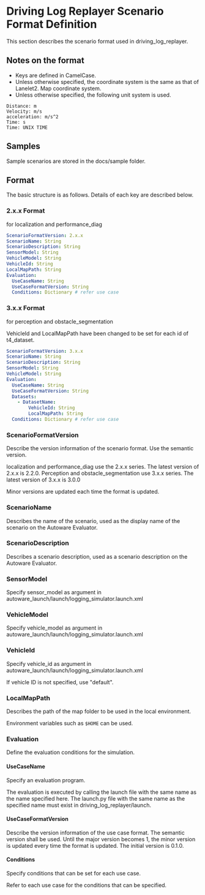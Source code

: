 # Driving Log Replayer Scenario Format Definition

This section describes the scenario format used in driving_log_replayer.

## Notes on the format

- Keys are defined in CamelCase.
- Unless otherwise specified, the coordinate system is the same as that of Lanelet2. Map coordinate system.
- Unless otherwise specified, the following unit system is used.

```shell
Distance: m
Velocity: m/s
acceleration: m/s^2
Time: s
Time: UNIX TIME
```

## Samples

Sample scenarios are stored in the docs/sample folder.

## Format

The basic structure is as follows. Details of each key are described below.

### 2.x.x Format

for localization and performance_diag

```yaml
ScenarioFormatVersion: 2.x.x
ScenarioName: String
ScenarioDescription: String
SensorModel: String
VehicleModel: String
VehicleId: String
LocalMapPath: String
Evaluation:
  UseCaseName: String
  UseCaseFormatVersion: String
  Conditions: Dictionary # refer use case
```

### 3.x.x Format

for perception and obstacle_segmentation

VehicleId and LocalMapPath have been changed to be set for each id of t4_dataset.

```yaml
ScenarioFormatVersion: 3.x.x
ScenarioName: String
ScenarioDescription: String
SensorModel: String
VehicleModel: String
Evaluation:
  UseCaseName: String
  UseCaseFormatVersion: String
  Datasets:
    - DatasetName:
        VehicleId: String
        LocalMapPath: String
  Conditions: Dictionary # refer use case
```

### ScenarioFormatVersion

Describe the version information of the scenario format. Use the semantic version.

localization and performance_diag use the 2.x.x series. The latest version of 2.x.x is 2.2.0.
Perception and obstacle_segmentation use 3.x.x series. The latest version of 3.x.x is 3.0.0

Minor versions are updated each time the format is updated.

### ScenarioName

Describes the name of the scenario, used as the display name of the scenario on the Autoware Evaluator.

### ScenarioDescription

Describes a scenario description, used as a scenario description on the Autoware Evaluator.

### SensorModel

Specify sensor_model as argument in autoware_launch/launch/logging_simulator.launch.xml

### VehicleModel

Specify vehicle_model as argument in autoware_launch/launch/logging_simulator.launch.xml

### VehicleId

Specify vehicle_id as argument in autoware_launch/launch/logging_simulator.launch.xml

If vehicle ID is not specified, use "default".

### LocalMapPath

Describes the path of the map folder to be used in the local environment.

Environment variables such as `$HOME` can be used.

### Evaluation

Define the evaluation conditions for the simulation.

#### UseCaseName

Specify an evaluation program.

The evaluation is executed by calling the launch file with the same name as the name specified here.
The launch.py file with the same name as the specified name must exist in driving_log_replayer/launch.

#### UseCaseFormatVersion

Describe the version information of the use case format. The semantic version shall be used.
Until the major version becomes 1, the minor version is updated every time the format is updated.
The initial version is 0.1.0.

#### Conditions

Specify conditions that can be set for each use case.

Refer to each use case for the conditions that can be specified.
